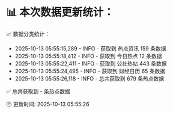 📊 本次数据更新统计：
==========================

📈 数据分类统计：
- 2025-10-13 05:55:15,289 - INFO - 获取到 热点资讯 159 条数据
- 2025-10-13 05:55:18,412 - INFO - 获取到 今日热点 12 条数据
- 2025-10-13 05:55:22,411 - INFO - 获取到 公社热帖 443 条数据
- 2025-10-13 05:55:24,495 - INFO - 获取到 财经日历 65 条数据
- 2025-10-13 05:55:26,118 - INFO - 总共获取到 679 条热点数据

✅ 总共获取到 - 条热点数据

🕐 更新时间: 2025-10-13 05:55:26
